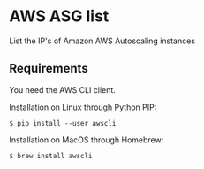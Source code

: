 # AWS ASG list
List the IP's of Amazon AWS Autoscaling instances

## Requirements
You need the AWS CLI client.

Installation on Linux through Python PIP:
```
$ pip install --user awscli
```

Installation on MacOS through Homebrew:
```
$ brew install awscli
```
